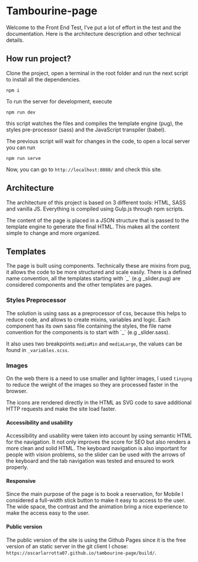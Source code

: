 # Tambourine-page
 
Welcome to the Front End Test, I’ve put a lot of effort in the test and the documentation. Here is the architecture description and other technical details.
 
## How run project?
 
Clone the project, open a terminal in the root folder and run the next script to install all the dependencies. 
 
 ```
npm i
```
 
To run the server for development, execute 
```
npm run dev
``` 
this script watches the files and compiles the template engine (pug), the styles pre-processor (sass) and the JavaScript transpiler (babel). 
 
The previous script will wait for changes in the code, to open a local server you can run 
```
npm run serve
```
Now, you can go to `http://localhost:8080/` and check this site.
 
## Architecture
 
The architecture of this project is based on 3 different tools: HTML, SASS and vanilla JS. Everything is compiled using Gulp.js through npm scripts. 
 
The content of the page is placed in a JSON structure that is passed to the template engine to generate the final HTML. This makes all the content simple to change and more organized.
 
## Templates
 
The page is built using components. Technically these are mixins from pug, it allows the code to be more structured and scale easily. There is a defined name convention, all the templates starting with ´_´ (e.g _slider.pug) are considered components and the other templates are pages. 
 
### Styles Preprocessor
 
The solution is using sass as a preprocessor of css, because this helps to reduce code, and allows to create mixins, variables and logic. Each component has its own sass file containing the styles, the file name convention for the components is to start with ´_´ (e.g _slider.sass).
 
It also uses two breakpoints `mediaMin` and `mediaLarge`, the values can be found in `_variables.scss`.
 
### Images
 
On the web there is a need to use smaller and lighter images, I used `tinypng` to reduce the weight of the images so they are processed faster in the browser.
 
The icons are rendered directly in the HTML as SVG code to save additional HTTP requests and make the site load faster.
 
#### Accessibility and usability
 
Accessibility and usability were taken into account by using semantic HTML for the navigation. It not only improves the score for SEO but also renders a more clean and solid HTML. The keyboard navigation is also important for people with vision problems, so the slider can be used with the arrows of the keyboard and the tab navigation was tested and ensured to work properly.
 
#### Responsive 

Since the main purpose of the page is to book a reservation, for Mobile I considered a full-width stick button to make it easy to access to the user. The wide space, the contrast and the animation bring a nice experience to make the access easy to the user.
#### Public version
 
The public version of the site is using the Github Pages since it is the free version of an static server in the git client I chose: `https://oscarlarrotta07.github.io/tambourine-page/build/`.
